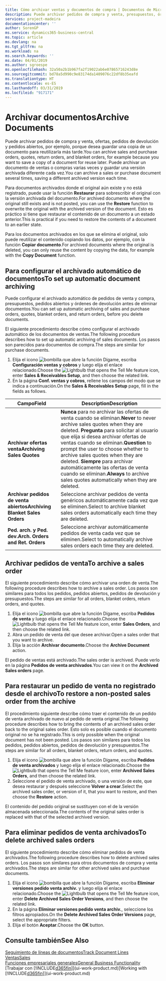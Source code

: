 ```yaml
---
title: Cómo archivar ventas y documentos de compra | Documentos de Microsoft
description: Puede archivar pedidos de compra y venta, presupuestos, órdenes de devolución y pedidos abiertos y puede usar el documento archivado para recrear el documento desde el que se archivó.
services: project-madeira
documentationcenter: ''
author: SorenGP
ms.service: dynamics365-business-central
ms.topic: article
ms.devlang: na
ms.tgt_pltfrm: na
ms.workload: na
ms.search.keywords: ''
ms.date: 04/01/2019
ms.author: sgroespe
ms.openlocfilehash: 32a50a2b1b967fa2f19022ab6e07865716243d8e
ms.sourcegitcommit: bd78a5d990c9e83174da1409076c22df8b35eafd
ms.translationtype: HT
ms.contentlocale: es-ES
ms.lasthandoff: 03/31/2019
ms.locfileid: "917171"
---
```

# <a name="archive-documents"></a><span data-ttu-id="3a5d6-103">Archivar documentos</span><span class="sxs-lookup"><span data-stu-id="3a5d6-103">Archive Documents</span></span>
<span data-ttu-id="3a5d6-104">Puede archivar pedidos de compra y venta, ofertas, pedidos de devolución y pedidos abiertos, por ejemplo, porque desea guardar una copia de un documento para reutilizarla más tarde.</span><span class="sxs-lookup"><span data-stu-id="3a5d6-104">You can archive sales and purchase orders, quotes, return orders, and blanket orders, for example because you want to save a copy of a document for reuse later.</span></span> <span data-ttu-id="3a5d6-105">Puede archivar un documento de ventas o compras varias veces y guardar una versión archivada diferente cada vez.</span><span class="sxs-lookup"><span data-stu-id="3a5d6-105">You can archive a sales or purchase document several times, saving a different archived version each time.</span></span>

<span data-ttu-id="3a5d6-106">Para documentos archivados donde el original aún existe y no está registrado, puede usar la función **Restaurar** para sobrescribir el original con la versión archivada del documento.</span><span class="sxs-lookup"><span data-stu-id="3a5d6-106">For archived documents where the original still exists and is not posted, you can use the **Restore** function to overwrite the original with the archived version of the document.</span></span> <span data-ttu-id="3a5d6-107">Esto es práctico si tiene que restaurar el contenido de un documento a un estado anterior.</span><span class="sxs-lookup"><span data-stu-id="3a5d6-107">This is practical if you need to restore the contents of a document to an earlier state.</span></span>

<span data-ttu-id="3a5d6-108">Para los documentos archivados en los que se elimina el original, solo puede reutilizar el contenido copiando los datos, por ejemplo, con la función **Copiar documento**.</span><span class="sxs-lookup"><span data-stu-id="3a5d6-108">For archived documents where the original is deleted, you can only reuse the content by copying the data, for example with the **Copy Document** function.</span></span>   

## <a name="to-set-up-automatic-document-archiving"></a><span data-ttu-id="3a5d6-109">Para configurar el archivado automático de documentos</span><span class="sxs-lookup"><span data-stu-id="3a5d6-109">To set up automatic document archiving</span></span>  
<span data-ttu-id="3a5d6-110">Puede configurar el archivado automático de pedidos de venta y compra, presupuestos, pedidos abiertos y órdenes de devolución antes de eliminar documentos.</span><span class="sxs-lookup"><span data-stu-id="3a5d6-110">You can set up automatic archiving of sales and purchase orders, quotes, blanket orders, and return orders, before you delete documents.</span></span>

<span data-ttu-id="3a5d6-111">El siguiente procedimiento describe cómo configurar el archivado automático de los documentos de ventas.</span><span class="sxs-lookup"><span data-stu-id="3a5d6-111">The following procedure describes how to set up automatic archiving of sales documents.</span></span> <span data-ttu-id="3a5d6-112">Los pasos son parecidos para documentos de compra.</span><span class="sxs-lookup"><span data-stu-id="3a5d6-112">The steps are similar for purchase documents.</span></span>
1.  <span data-ttu-id="3a5d6-113">Elija el icono ![bombilla que abre la función Dígame](media/ui-search/search_small.png "Dígame que desea hacer"), escriba **Configuración ventas y cobros** y luego elija el enlace relacionado.</span><span class="sxs-lookup"><span data-stu-id="3a5d6-113">Choose the ![Lightbulb that opens the Tell Me feature](media/ui-search/search_small.png "Tell me what you want to do") icon, enter **Sales & Receivables Setup**, and then choose the related link.</span></span>
2. <span data-ttu-id="3a5d6-114">En la página **Conf. ventas y cobros**, rellene los campos del modo que se indica a continuación.</span><span class="sxs-lookup"><span data-stu-id="3a5d6-114">On the **Sales & Receivables Setup** page, fill in the fields as follows.</span></span>

|<span data-ttu-id="3a5d6-115">Campo</span><span class="sxs-lookup"><span data-stu-id="3a5d6-115">Field</span></span>|<span data-ttu-id="3a5d6-116">Description</span><span class="sxs-lookup"><span data-stu-id="3a5d6-116">Description</span></span>|
|-----|-----------|
|<span data-ttu-id="3a5d6-117">**Archivar ofertas venta**</span><span class="sxs-lookup"><span data-stu-id="3a5d6-117">**Archiving Sales Quotes**</span></span>|<span data-ttu-id="3a5d6-118">**Nunca** para no archivar las ofertas de venta cuando se eliminan.</span><span class="sxs-lookup"><span data-stu-id="3a5d6-118">**Never** to never archive sales quotes when they are deleted.</span></span> <span data-ttu-id="3a5d6-119">**Pregunta** para solicitar al usuario que elija si desea archivar ofertas de ventas cuando se eliminan.</span><span class="sxs-lookup"><span data-stu-id="3a5d6-119">**Question** to prompt the user to choose whether to archive sales quotes when they are deleted.</span></span> <span data-ttu-id="3a5d6-120">**Siempre** para archivar automáticamente las ofertas de venta cuando se eliminan.</span><span class="sxs-lookup"><span data-stu-id="3a5d6-120">**Always** to archive sales quotes automatically when they are deleted.</span></span>|
|<span data-ttu-id="3a5d6-121">**Archivar pedidos de venta abiertos**</span><span class="sxs-lookup"><span data-stu-id="3a5d6-121">**Archiving Blanket Sales Orders**</span></span>|<span data-ttu-id="3a5d6-122">Seleccione archivar pedidos de venta genéricos automáticamente cada vez que se eliminen.</span><span class="sxs-lookup"><span data-stu-id="3a5d6-122">Select to archive blanket sales orders automatically each time they are deleted.</span></span>|
|<span data-ttu-id="3a5d6-123">**Ped. arch. y Ped. dev.**</span><span class="sxs-lookup"><span data-stu-id="3a5d6-123">**Arch. Orders and Ret. Orders**</span></span>|<span data-ttu-id="3a5d6-124">Seleccione archivar automáticamente pedidos de venta cada vez que se eliminen.</span><span class="sxs-lookup"><span data-stu-id="3a5d6-124">Select to automatically archive sales orders each time they are deleted.</span></span>|

## <a name="to-archive-a-sales-order"></a><span data-ttu-id="3a5d6-125">Archivar pedidos de venta</span><span class="sxs-lookup"><span data-stu-id="3a5d6-125">To archive a sales order</span></span>
<span data-ttu-id="3a5d6-126">El siguiente procedimiento describe cómo archivar una orden de venta.</span><span class="sxs-lookup"><span data-stu-id="3a5d6-126">The following procedure describes how to archive a sales order.</span></span> <span data-ttu-id="3a5d6-127">Los pasos son similares para todos los pedidos, pedidos abiertos, pedidos de devolución y presupuestos.</span><span class="sxs-lookup"><span data-stu-id="3a5d6-127">The steps are similar for all orders, blanket orders, return orders, and quotes.</span></span>

1.  <span data-ttu-id="3a5d6-128">Elija el icono ![bombilla que abre la función Dígame](media/ui-search/search_small.png "Dígame que desea hacer"), escriba **Pedidos de venta** y luego elija el enlace relacionado.</span><span class="sxs-lookup"><span data-stu-id="3a5d6-128">Choose the ![Lightbulb that opens the Tell Me feature](media/ui-search/search_small.png "Tell me what you want to do") icon, enter **Sales Orders**, and then choose the related link.</span></span>  
2.  <span data-ttu-id="3a5d6-129">Abra un pedido de venta del que desee archivar.</span><span class="sxs-lookup"><span data-stu-id="3a5d6-129">Open a sales order that you want to archive.</span></span>  
3.  <span data-ttu-id="3a5d6-130">Elija la acción **Archivar documento**.</span><span class="sxs-lookup"><span data-stu-id="3a5d6-130">Choose the **Archive Document** action.</span></span>

<span data-ttu-id="3a5d6-131">El pedido de ventas está archivado.</span><span class="sxs-lookup"><span data-stu-id="3a5d6-131">The sales order is archived.</span></span> <span data-ttu-id="3a5d6-132">Puede verlo en la página **Pedidos de venta archivados**.</span><span class="sxs-lookup"><span data-stu-id="3a5d6-132">You can view it on the **Archived Sales orders** page.</span></span>

## <a name="to-restore-a-non-posted-sales-order-from-the-archive"></a><span data-ttu-id="3a5d6-133">Para restaurar un pedido de venta no registrado desde el archivo</span><span class="sxs-lookup"><span data-stu-id="3a5d6-133">To restore a non-posted sales order from the archive</span></span>
<span data-ttu-id="3a5d6-134">El procedimiento siguiente describe cómo traer el contenido de un pedido de venta archivado de nuevo al pedido de venta original.</span><span class="sxs-lookup"><span data-stu-id="3a5d6-134">The following procedure describes how to bring the contents of an archived sales order back to the original sales order.</span></span> <span data-ttu-id="3a5d6-135">Esto solo es posible cuando el documento original no se ha registrado.</span><span class="sxs-lookup"><span data-stu-id="3a5d6-135">This is only possible when the original document has not been posted.</span></span> <span data-ttu-id="3a5d6-136">Los pasos son similares para todos los pedidos, pedidos abiertos, pedidos de devolución y presupuestos.</span><span class="sxs-lookup"><span data-stu-id="3a5d6-136">The steps are similar for all orders, blanket orders, return orders, and quotes.</span></span>

1. <span data-ttu-id="3a5d6-137">Elija el icono ![bombilla que abre la función Dígame](media/ui-search/search_small.png "Dígame que desea hacer"), escriba **Pedidos de venta archivados** y luego elija el enlace relacionado.</span><span class="sxs-lookup"><span data-stu-id="3a5d6-137">Choose the ![Lightbulb that opens the Tell Me feature](media/ui-search/search_small.png "Tell me what you want to do") icon, enter **Archived Sales Orders**, and then choose the related link.</span></span>
2. <span data-ttu-id="3a5d6-138">Seleccione el pedido de venta archivado, o una versión de este, que desea restaurar y después seleccione **Volver a crear**.</span><span class="sxs-lookup"><span data-stu-id="3a5d6-138">Select the archived sales order, or version of it, that you want to restore, and then choose the **Restore** action.</span></span>  

<span data-ttu-id="3a5d6-139">El contenido del pedido original se sustituyen con el de la versión almacenada seleccionada.</span><span class="sxs-lookup"><span data-stu-id="3a5d6-139">The contents of the original sales order is replaced with that of the selected archived version.</span></span>

## <a name="to-delete-archived-sales-orders"></a><span data-ttu-id="3a5d6-140">Para eliminar pedidos de venta archivados</span><span class="sxs-lookup"><span data-stu-id="3a5d6-140">To delete archived sales orders</span></span>
<span data-ttu-id="3a5d6-141">El siguiente procedimiento describe cómo eliminar pedidos de venta archivados.</span><span class="sxs-lookup"><span data-stu-id="3a5d6-141">The following procedure describes how to delete archived sales orders.</span></span> <span data-ttu-id="3a5d6-142">Los pasos son similares para otros documentos de compra y venta archivados.</span><span class="sxs-lookup"><span data-stu-id="3a5d6-142">The steps are similar for other archived sales and purchase documents.</span></span>

1.  <span data-ttu-id="3a5d6-143">Elija el icono ![bombilla que abre la función Dígame](media/ui-search/search_small.png "Dígame que desea hacer"), escriba **Eliminar versiones pedido venta archiv.** y luego elija el enlace relacionado.</span><span class="sxs-lookup"><span data-stu-id="3a5d6-143">Choose the ![Lightbulb that opens the Tell Me feature](media/ui-search/search_small.png "Tell me what you want to do") icon, enter **Delete Archived Sales Order Versions**, and then choose the related link.</span></span>  
2.  <span data-ttu-id="3a5d6-144">En la página **Eliminar versiones pedido venta archiv.**, seleccione los filtros apropiados.</span><span class="sxs-lookup"><span data-stu-id="3a5d6-144">On the **Delete Archived Sales Order Versions** page, select the appropriate filters.</span></span>  
3.  <span data-ttu-id="3a5d6-145">Elija el botón **Aceptar**.</span><span class="sxs-lookup"><span data-stu-id="3a5d6-145">Choose the **OK** button.</span></span>

## <a name="see-also"></a><span data-ttu-id="3a5d6-146">Consulte también</span><span class="sxs-lookup"><span data-stu-id="3a5d6-146">See Also</span></span>
[<span data-ttu-id="3a5d6-147">Seguimiento de líneas de documentos</span><span class="sxs-lookup"><span data-stu-id="3a5d6-147">Track Document Lines</span></span>](across-how-to-track-document-lines.md)  
[<span data-ttu-id="3a5d6-148">Ventas</span><span class="sxs-lookup"><span data-stu-id="3a5d6-148">Sales</span></span>](sales-manage-sales.md)  
[<span data-ttu-id="3a5d6-149">Funciones empresariales generales</span><span class="sxs-lookup"><span data-stu-id="3a5d6-149">General Business Functionality</span></span>](ui-across-business-areas.md)  
<span data-ttu-id="3a5d6-150">[Trabajar con [!INCLUDE[d365fin](includes/d365fin_md.md)]](ui-work-product.md)</span><span class="sxs-lookup"><span data-stu-id="3a5d6-150">[Working with [!INCLUDE[d365fin](includes/d365fin_md.md)]](ui-work-product.md)</span></span>
